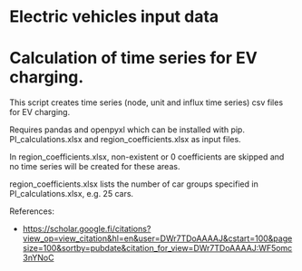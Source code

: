 
Electric vehicles input data
=======

# Calculation of time series for EV charging. 

This script creates time series (node, unit and influx time series) csv files for EV charging. 

Requires
	pandas and openpyxl which can be installed with pip.
	PI_calculations.xlsx and region_coefficients.xlsx as input files.

In region_coefficients.xlsx, non-existent or 0 coefficients are skipped and no time series will be created for these areas.

region_coefficients.xlsx lists the number of car groups specified in PI_calculations.xlsx, e.g. 25 cars.

References:
- https://scholar.google.fi/citations?view_op=view_citation&hl=en&user=DWr7TDoAAAAJ&cstart=100&pagesize=100&sortby=pubdate&citation_for_view=DWr7TDoAAAAJ:WF5omc3nYNoC


